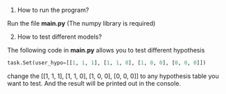 1. How to run the program?

Run the file **main.py** (The numpy library is required)

2. How to test different models?

The following code in **main.py** allows you to test different hypothesis

```python
task.Set(user_hypo=[[1, 1, 1], [1, 1, 0], [1, 0, 0], [0, 0, 0]])
```

change the [[1, 1, 1], [1, 1, 0], [1, 0, 0], [0, 0, 0]] to any hypothesis table you want to test. And the result will be printed out in the console.
